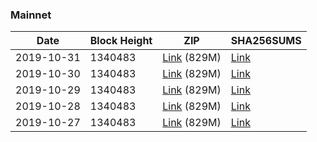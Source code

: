 ### Mainnet

|    Date    | Block Height | ZIP | SHA256SUMS |
| ---------- | ------------ | --- | ---------- |
| 2019-10-31 | 1340483 | [Link](https://s3-ap-southeast-2.amazonaws.com/ion-bootstrap/mainnet/2019-10-31/bootstrap.dat.zip) (829M) | [Link](https://s3-ap-southeast-2.amazonaws.com/ion-bootstrap/mainnet/2019-10-31/SHA256SUMS) |
| 2019-10-30 | 1340483 | [Link](https://s3-ap-southeast-2.amazonaws.com/ion-bootstrap/mainnet/2019-10-30/bootstrap.dat.zip) (829M) | [Link](https://s3-ap-southeast-2.amazonaws.com/ion-bootstrap/mainnet/2019-10-30/SHA256SUMS) |
| 2019-10-29 | 1340483 | [Link](https://s3-ap-southeast-2.amazonaws.com/ion-bootstrap/mainnet/2019-10-29/bootstrap.dat.zip) (829M) | [Link](https://s3-ap-southeast-2.amazonaws.com/ion-bootstrap/mainnet/2019-10-29/SHA256SUMS) |
| 2019-10-28 | 1340483 | [Link](https://s3-ap-southeast-2.amazonaws.com/ion-bootstrap/mainnet/2019-10-28/bootstrap.dat.zip) (829M) | [Link](https://s3-ap-southeast-2.amazonaws.com/ion-bootstrap/mainnet/2019-10-28/SHA256SUMS) |
| 2019-10-27 | 1340483 | [Link](https://s3-ap-southeast-2.amazonaws.com/ion-bootstrap/mainnet/2019-10-27/bootstrap.dat.zip) (829M) | [Link](https://s3-ap-southeast-2.amazonaws.com/ion-bootstrap/mainnet/2019-10-27/SHA256SUMS) |
